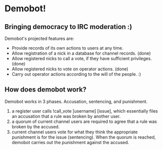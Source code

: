 # Demobot!
## Bringing democracy to IRC moderation :)

Demobot's projected features are:

* Provide records of its own actions to users at any time.
* Allow registration of a nick in a database for channel records. (done)
* Allow registered nicks to call a vote, if they have sufficient privileges. (done)
* Allow registered nicks to vote on operator actions. (done)
* Carry out operator actions according to the will of the people. :)

## How does demobot work?
Demobot works in 3 phases. Accusation, sentencing, and punishment.

1. a register user calls !call_vote [username] [issue], which essentially files an accusation that a rule was broken by another user.
2. a quorum of current channel users are required to agree that a rule was broken by the accused.
3. current channel users vote for what they think the appropriate punishment is for the issue (sentencing). When the quorum is reached, demobot carries out the punishment against the accused. 
